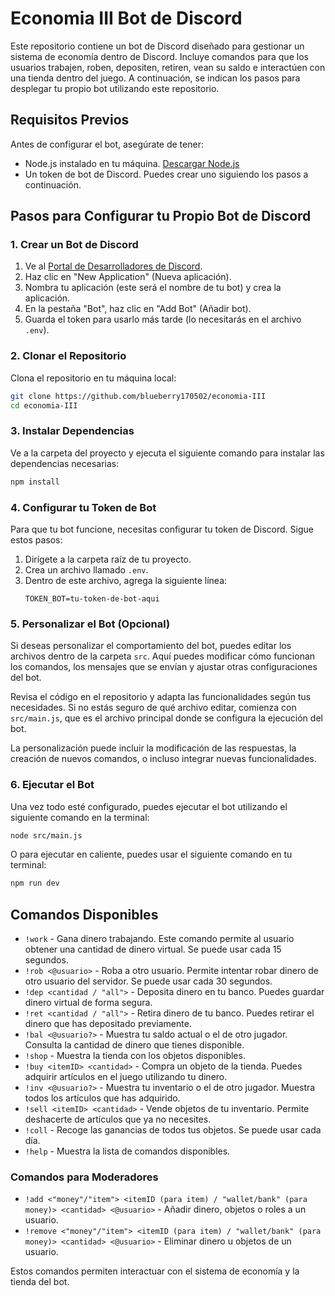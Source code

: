 # Economia III Bot de Discord

Este repositorio contiene un bot de Discord diseñado para gestionar un sistema de economía dentro de Discord. Incluye comandos para que los usuarios trabajen, roben, depositen, retiren, vean su saldo e interactúen con una tienda dentro del juego. A continuación, se indican los pasos para desplegar tu propio bot utilizando este repositorio.

## Requisitos Previos

Antes de configurar el bot, asegúrate de tener:

- Node.js instalado en tu máquina. [Descargar Node.js](https://nodejs.org/)
- Un token de bot de Discord. Puedes crear uno siguiendo los pasos a continuación.

## Pasos para Configurar tu Propio Bot de Discord

### 1. Crear un Bot de Discord

1. Ve al [Portal de Desarrolladores de Discord](https://discord.com/developers/applications).
2. Haz clic en "New Application" (Nueva aplicación).
3. Nombra tu aplicación (este será el nombre de tu bot) y crea la aplicación.
4. En la pestaña "Bot", haz clic en "Add Bot" (Añadir bot).
5. Guarda el token para usarlo más tarde (lo necesitarás en el archivo `.env`).

### 2. Clonar el Repositorio

Clona el repositorio en tu máquina local:

```bash
git clone https://github.com/blueberry170502/economia-III
cd economia-III
```

### 3. Instalar Dependencias

Ve a la carpeta del proyecto y ejecuta el siguiente comando para instalar las dependencias necesarias:

```bash
npm install
```

### 4. Configurar tu Token de Bot

Para que tu bot funcione, necesitas configurar tu token de Discord. Sigue estos pasos:

1. Dirígete a la carpeta raíz de tu proyecto.
2. Crea un archivo llamado `.env`.
3. Dentro de este archivo, agrega la siguiente línea:
   ```env
   TOKEN_BOT=tu-token-de-bot-aqui
   ```

### 5. Personalizar el Bot (Opcional)

Si deseas personalizar el comportamiento del bot, puedes editar los archivos dentro de la carpeta `src`. Aquí puedes modificar cómo funcionan los comandos, los mensajes que se envían y ajustar otras configuraciones del bot.

Revisa el código en el repositorio y adapta las funcionalidades según tus necesidades. Si no estás seguro de qué archivo editar, comienza con `src/main.js`, que es el archivo principal donde se configura la ejecución del bot.

La personalización puede incluir la modificación de las respuestas, la creación de nuevos comandos, o incluso integrar nuevas funcionalidades.

### 6. Ejecutar el Bot

Una vez todo esté configurado, puedes ejecutar el bot utilizando el siguiente comando en la terminal:

```bash
node src/main.js
```

O para ejecutar en caliente, puedes usar el siguiente comando en tu terminal:

```bash
npm run dev
```

## Comandos Disponibles

- `!work` - Gana dinero trabajando. Este comando permite al usuario obtener una cantidad de dinero virtual. Se puede usar cada 15 segundos.
- `!rob <@usuario>` - Roba a otro usuario. Permite intentar robar dinero de otro usuario del servidor. Se puede usar cada 30 segundos.
- `!dep <cantidad / "all">` - Deposita dinero en tu banco. Puedes guardar dinero virtual de forma segura.
- `!ret <cantidad / "all">` - Retira dinero de tu banco. Puedes retirar el dinero que has depositado previamente.
- `!bal <@usuario?>` - Muestra tu saldo actual o el de otro jugador. Consulta la cantidad de dinero que tienes disponible.
- `!shop` - Muestra la tienda con los objetos disponibles.
- `!buy <itemID> <cantidad>` - Compra un objeto de la tienda. Puedes adquirir artículos en el juego utilizando tu dinero.
- `!inv <@usuario?>` - Muestra tu inventario o el de otro jugador. Muestra todos los artículos que has adquirido.
- `!sell <itemID> <cantidad>` - Vende objetos de tu inventario. Permite deshacerte de artículos que ya no necesites.
- `!coll` - Recoge las ganancias de todos tus objetos. Se puede usar cada día.
- `!help` - Muestra la lista de comandos disponibles.

### Comandos para Moderadores

- `!add <"money"/"item"> <itemID (para item) / "wallet/bank" (para money)> <cantidad> <@usuario>` - Añadir dinero, objetos o roles a un usuario.
- `!remove <"money"/"item"> <itemID (para item) / "wallet/bank" (para money)> <cantidad> <@usuario>` - Eliminar dinero u objetos de un usuario.

Estos comandos permiten interactuar con el sistema de economía y la tienda del bot.
